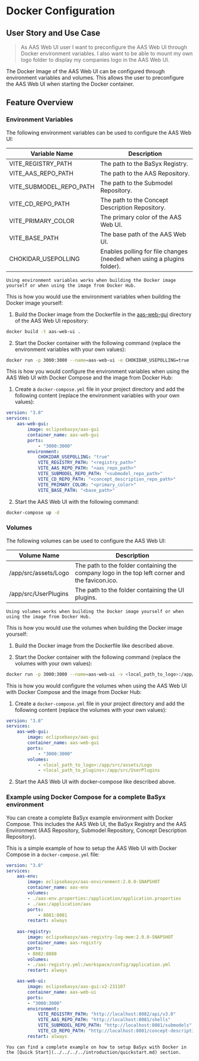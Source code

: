 # Docker Configuration

## User Story and Use Case

>As AAS Web UI user
>I want to preconfigure the AAS Web UI through Docker environment variables.
>I also want to be able to mount my own logo folder to display my companies logo in the AAS Web UI.

The Docker Image of the AAS Web UI can be configured through environment variables and volumes. This allows the user to preconfigure the AAS Web UI when starting the Docker container.

## Feature Overview

### Environment Variables

The following environment variables can be used to configure the AAS Web UI:

| Variable Name | Description |
|---------------|-------------|
| VITE_REGISTRY_PATH | The path to the BaSyx Registry. |
| VITE_AAS_REPO_PATH | The path to the AAS Repository. |
| VITE_SUBMODEL_REPO_PATH | The path to the Submodel Repository. |
| VITE_CD_REPO_PATH | The path to the Concept Description Repository. |
| VITE_PRIMARY_COLOR | The primary color of the AAS Web UI. |
| VITE_BASE_PATH | The base path of the AAS Web UI. |
| CHOKIDAR_USEPOLLING | Enables polling for file changes (needed when using a plugins folder). |

```{tip}
Using environment variables works when building the Docker image yourself or when using the image from Docker Hub.
```

This is how you would use the environment variables when building the Docker image yourself:

1. Build the Docker image from the Dockerfile in the [aas-web-gui](https://github.com/eclipse-basyx/basyx-applications/tree/main/aas-gui/Frontend/aas-web-gui) directory of the AAS Web UI repository:

```bash
docker build -t aas-web-ui .
```

2. Start the Docker container with the following command (replace the environment variables with your own values):

```bash
docker run -p 3000:3000 --name=aas-web-ui -e CHOKIDAR_USEPOLLING=true -e VITE_REGISTRY_PATH="<registry_path>" -e VITE_AAS_REPO_PATH="<aas_repo_path>" -e VITE_SUBMODEL_REPO_PATH="<submodel_repo_path>" -e VITE_CD_REPO_PATH="<concept_description_repo_path>" -e VITE_PRIMARY_COLOR="<primary_color>" -e VITE_BASE_PATH="<base_path>" aas-web-ui
```

This is how you would configure the environment variables when using the AAS Web UI with Docker Compose and the image from Docker Hub:

1. Create a `docker-compose.yml` file in your project directory and add the following content (replace the environment variables with your own values):

```yaml
version: "3.8"
services:
    aas-web-gui:
        image: eclipsebasyx/aas-gui
        container_name: aas-web-gui
        ports:
            - "3000:3000"
        environment:
            CHOKIDAR_USEPOLLING: "true"
            VITE_REGISTRY_PATH: "<registry_path>"
            VITE_AAS_REPO_PATH: "<aas_repo_path>"
            VITE_SUBMODEL_REPO_PATH: "<submodel_repo_path>"
            VITE_CD_REPO_PATH: "<concept_description_repo_path>"
            VITE_PRIMARY_COLOR: "<primary_color>"
            VITE_BASE_PATH: "<base_path>"
```

2. Start the AAS Web UI with the following command:

```bash
docker-compose up -d
```

### Volumes

The following volumes can be used to configure the AAS Web UI:

| Volume Name | Description |
|-------------|-------------|
| /app/src/assets/Logo | The path to the folder containing the company logo in the top left corner and the favicon.ico. |
| /app/src/UserPlugins | The path to the folder containing the UI plugins. |

```{tip}
Using volumes works when building the Docker image yourself or when using the image from Docker Hub.
```

This is how you would use the volumes when building the Docker image yourself:

1. Build the Docker image from the Dockerfile like described above.

2. Start the Docker container with the following command (replace the volumes with your own values):

```bash
docker run -p 3000:3000 --name=aas-web-ui -v <local_path_to_logo>:/app/src/assets/Logo -v <local_path_to_plugins>:/app/src/UserPlugins aas-web-ui
```

This is how you would configure the volumes when using the AAS Web UI with Docker Compose and the image from Docker Hub:

1. Create a `docker-compose.yml` file in your project directory and add the following content (replace the volumes with your own values):

```yaml
version: "3.8"
services:
    aas-web-gui:
        image: eclipsebasyx/aas-gui
        container_name: aas-web-gui
        ports:
            - "3000:3000"
        volumes:
            - <local_path_to_logo>:/app/src/assets/Logo
            - <local_path_to_plugins>:/app/src/UserPlugins
```

2. Start the AAS Web UI with docker-compose like described above.

### Example using Docker Compose for a complete BaSyx environment

You can create a complete BaSyx example environment with Docker Compose. This includes the AAS Web UI, the BaSyx Registry and the AAS Environment (AAS Repository, Submodel Repository, Concept Description Repository).

This is a simple example of how to setup the AAS Web UI with Docker Compose in a `docker-compose.yml` file:

```yaml	
version: "3.8"
services:
    aas-env:
        image: eclipsebasyx/aas-environment:2.0.0-SNAPSHOT
        container_name: aas-env
        volumes:
        - ./aas-env.properties:/application/application.properties
        - ./aas:/application/aas
        ports:
            - 8081:8081
        restart: always
            
    aas-registry:
        image: eclipsebasyx/aas-registry-log-mem:2.0.0-SNAPSHOT
        container_name: aas-registry
        ports:
        - 8082:8080
        volumes:
        - ./aas-registry.yml:/workspace/config/application.yml
        restart: always

    aas-web-ui:
        image: eclipsebasyx/aas-gui:v2-231107
        container_name: aas-web-ui
        ports:
        - "3000:3000"
        environment:
            VITE_REGISTRY_PATH: "http://localhost:8082/api/v3.0"
            VITE_AAS_REPO_PATH: "http://localhost:8081/shells"
            VITE_SUBMODEL_REPO_PATH: "http://localhost:8081/submodels"
            VITE_CD_REPO_PATH: "http://localhost:8081/concept-descriptions"
        restart: always
```

```{hint}
You can find a complete example on how to setup BaSyx with Docker in the [Quick Start](../../../../introduction/quickstart.md) section.
```
